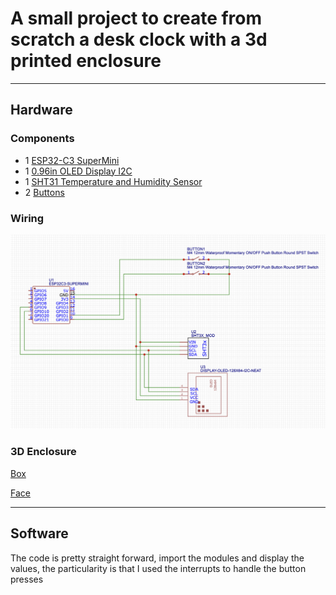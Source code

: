 # A small project to create from scratch a desk clock with a 3d printed enclosure

---

## Hardware

### Components

- 1 [ESP32-C3 SuperMini](https://it.aliexpress.com/item/1005007539612437.html)
- 1 [0.96in OLED Display I2C](https://it.aliexpress.com/item/1005008233113190.html)
- 1 [SHT31 Temperature and Humidity Sensor](https://it.aliexpress.com/item/1005007197656840.html)
- 2 [Buttons](https://it.aliexpress.com/item/1005006954454802.html)

### Wiring

![Wiring Diagram](wiring-diagram.png)

### 3D Enclosure

[Box](3D/desk-clock_Box.stl)

[Face](3D/desk-clock_Face.stl)

---

## Software

The code is pretty straight forward, import the modules and display the values, the particularity is that I used the interrupts to handle the button presses
